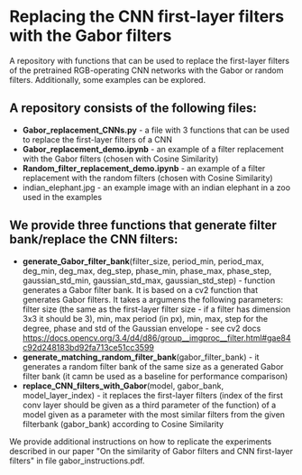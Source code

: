 # Replacing the CNN first-layer filters with the Gabor filters

A repository with functions that can be used to replace the first-layer filters of the pretrained RGB-operating CNN networks with the Gabor or random filters. Additionally, some examples can be explored.

## A repository consists of the following files:
* **Gabor_replacement_CNNs.py** - a file with 3 functions that can be used to replace the first-layer filters of a CNN
* **Gabor_replacement_demo.ipynb** - an example of a filter replacement with the Gabor filters (chosen with Cosine Similarity)
* **Random_filter_replacement_demo.ipynb** - an example of a filter replacement with the random filters (chosen with Cosine Similarity)
* indian_elephant.jpg - an example image with an indian elephant in a zoo used in the examples

## We provide three functions that generate filter bank/replace the CNN filters:
* **generate_Gabor_filter_bank**(filter_size, period_min, period_max, deg_min, deg_max, deg_step, phase_min, phase_max, phase_step, gaussian_std_min, gaussian_std_max, gaussian_std_step) - function generates a Gabor filter bank. It is based on a cv2 function that generates Gabor filters. It takes a argumens the following parameters: filter size (the same as the first-layer filter size - if a filter has dimension 3x3 it should be 3), min, max period (in px), min, max, step for the degree, phase and std of the Gaussian envelope - see cv2 docs https://docs.opencv.org/3.4/d4/d86/group__imgproc__filter.html#gae84c92d248183bd92fa713ce51cc3599 
* **generate_matching_random_filter_bank**(gabor_filter_bank) - it generates a random filter bank of the same size as a generated Gabor filter bank (it camn be used as a baseline for performance comparison)
* **replace_CNN_filters_with_Gabor**(model, gabor_bank, model_layer_index) - it replaces the first-layer filters (index of the first conv layer should be given as a third parameter of the function) of a model given as a parameter with the most similar filters from the given filterbank (gabor_bank) according to Cosine Similarity

We provide additional instructions on how to replicate the experiments described in our paper "On the similarity of Gabor filters and CNN first-layer filters" in file gabor_instructions.pdf.



